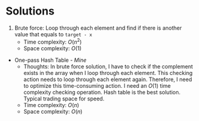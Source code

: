 # Solutions

1. Brute force: Loop through each element and find if there is another value that equals to `target - x`
   * Time complexity: $O(n^2)$
   * Space complexity: $O(1)$
* One-pass Hash Table - *Mine*
  * Thoughts: In brute force solution, I have to check if the complement exists in the array when I loop through each element. This checking action needs to loop through each element again. Therefore, I need to optimize this time-consuming action. I need an $O(1)$ time complexity checking operation. Hash table is the best solution. Typical trading space for speed.
  * Time complexity: $O(n)$
  * Space complexity: $O(n)$